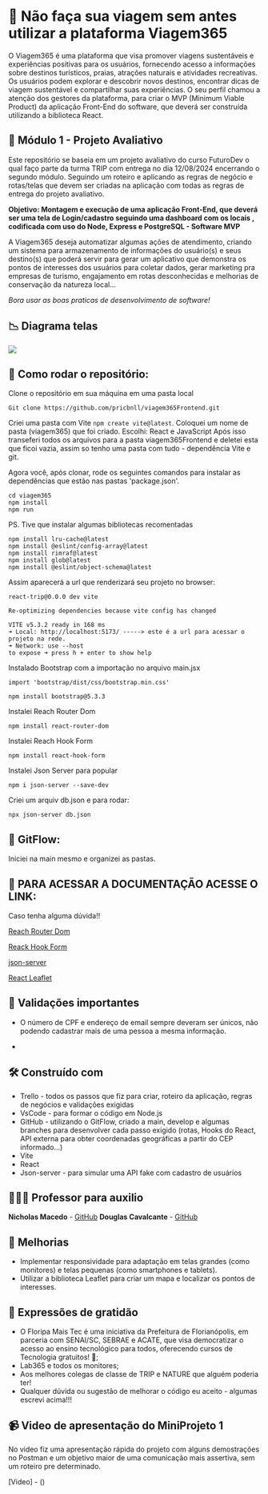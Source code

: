 # 🚀 Não faça sua viagem sem antes utilizar a plataforma Viagem365

  O Viagem365 é uma plataforma que visa promover viagens sustentáveis e experiências positivas para os usuários, fornecendo acesso a informações sobre destinos turísticos, praias, atrações naturais e atividades recreativas. Os usuários podem explorar e descobrir novos destinos, encontrar dicas de viagem sustentável e compartilhar suas experiências. O seu perfil chamou a atenção dos gestores da plataforma, para criar o MVP (Minimum Viable Product) da aplicação Front-End do software, que deverá ser construída utilizando a biblioteca React.
  
## 🏦 Módulo 1 - Projeto Avaliativo

Este repositório se baseia em um projeto avaliativo do curso FuturoDev o qual faço parte da turma TRIP com entrega no dia 12/08/2024 encerrando o segundo módulo.
Seguindo um roteiro e aplicando as regras de negócio e rotas/telas que devem ser criadas na aplicação com todas as regras de entrega do projeto avaliativo.

**Objetivo: Montagem e execução de uma aplicação Front-End, que deverá ser uma tela de Login/cadastro seguindo uma dashboard com os locais , codificada com uso do Node, Express e PostgreSQL - Software MVP**

A Viagem365 deseja automatizar algumas ações de atendimento, criando um sistema para armazenamento de informações do usuário(s) e seus destino(s) que poderá servir para gerar um aplicativo que demonstra os pontos de interesses dos usuários para coletar dados, gerar marketing pra empresas de turismo, engajamento em rotas desconhecidas e melhorias de conservação da natureza local...

  *Bora usar as boas praticas de desenvolvimento de software!*

  ## 📉 Diagrama telas

<p>
  <img src = "./viagem365/src/assets/Diagrama de telas.png">
</p>

## 🤖 Como rodar o repositório:

Clone o repositório em sua máquina em uma pasta local 

`Git clone https://github.com/pricbnll/viagem365Frontend.git`

Criei uma pasta com Vite ```npm create vite@latest```. Coloquei um nome de pasta (viagem365) que foi criado. Escolhi: React e JavaScript
Após isso transeferi todos os arquivos para a pasta viagem365Frontend e deletei esta que ficoi vazia, assim so tenho uma pasta com tudo - dependência Vite e git.

Agora você, após clonar, rode os seguintes comandos para instalar as dependências que estão nas pastas 'package.json'.
````
cd viagem365
npm install
npm run
````
PS. Tive que instalar algumas bibliotecas recomentadas 
````
npm install lru-cache@latest
npm install @eslint/config-array@latest
npm install rimraf@latest
npm install glob@latest
npm install @eslint/object-schema@latest
````

Assim aparecerá a url que renderizará seu projeto no browser:

```
react-trip@0.0.0 dev vite

Re-optimizing dependencies because vite config has changed

VITE v5.3.2 ready in 168 ms
➜ Local: http://localhost:5173/ -----> este é a url para acessar o projeto na rede.
➜ Network: use --host 
to expose ➜ press h + enter to show help
```
Instalado Bootstrap com a importação no arquivo main.jsx
```
import 'bootstrap/dist/css/bootstrap.min.css'
```
```
npm install bootstrap@5.3.3
```

Instalei Reach Router Dom
```
npm install react-router-dom
```

Instalei Reach Hook Form
```
npm install react-hook-form
```

Instalei Json Server para popular 
```
npm i json-server --save-dev
```

Criei um arquiv db.json e para rodar:
```
npx json-server db.json
```




## 🌊 GitFlow:

Iniciei na main mesmo e organizei as pastas.



## 📂 PARA ACESSAR A DOCUMENTAÇÃO ACESSE O LINK:

Caso tenha alguma dúvida!!

[Reach Router Dom](https://reactrouter.com/en/main/start/tutorial)

[Reack Hook Form](https://react-hook-form.com/get-started)

[json-server](https://www.npmjs.com/package/json-server)

[React Leaflet](https://react-leaflet.js.org/)

  
## 🔪 Validações importantes

- O número de CPF e endereço de email sempre deveram ser únicos, não podendo cadastrar mais de uma pessoa a mesma informação.

- 

  
## 🛠️ Construído com

- Trello - todos os passos que fiz para criar, roteiro da aplicação, regras de negócios e validações exigidas
- VsCode - para formar o código em Node.js
- GitHub - utilizando o GitFlow, criado a main, develop e algumas branches para desenvolver cada passo exigido (rotas, Hooks do React, API externa para obter coordenadas geográficas a partir do CEP informado...)
- Vite
- React
- Json-server - para simular uma API fake com cadastro de usuários

  

## 🧑🏻‍🏫 Professor para auxilio

**Nicholas Macedo** - [GitHub](https://github.com/nicholasmacedoo)
**Douglas Cavalcante** - [GitHub]([https://github.com/nicholasmacedoo](https://github.com/douglas-cavalcante))


## 👀 Melhorias

- Implementar responsividade para adaptação em telas grandes (como monitores) e telas pequenas (como smartphones e tablets).
- Utilizar a biblioteca Leaflet para criar um mapa e localizar os pontos de interesses.


## 🎁 Expressões de gratidão

* O Floripa Mais Tec é uma iniciativa da Prefeitura de Florianópolis, em parceria com SENAI/SC, SEBRAE e ACATE, que visa democratizar o acesso ao ensino tecnológico para todos, oferecendo cursos de Tecnologia gratuitos!  📢;
* Lab365 e todos os monitores;
* Aos melhores colegas de classe de TRIP e NATURE que alguém poderia ter! 
* Qualquer dúvida ou sugestão de melhorar o código eu aceito - algumas escrevi acima!!!


## 	📹 Video de apresentação do MiniProjeto 1

No video fiz uma apresentação rápida do projeto com alguns demostrações no Postman e um objetivo maior de uma comunicação mais assertiva, sem  um roteiro pre determinado. 

[Video] - ()
